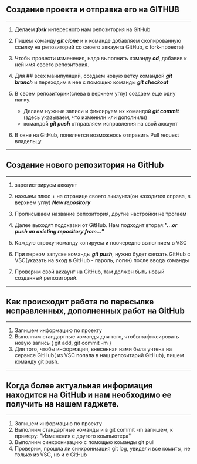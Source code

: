 
## Создание проекта и отправка его на GITHUB
---
1. Делаем ***fork***  интересного нам репозитория на GitHub

2. Пишем команду ***git clone*** и к команде добавляем скопированную ссылку на репозиторий со своего аккаунта GitHub, с fork-проекта)

3. Чтобы провести изменения, надо выполнить команду ***cd***, добавив к ней имя своего репозитория.

4. Для ## всех манипуляций, создаем новую ветку командой ***git branch*** и переходим в нее с помощью команды ***git checkout***

5. В своем репозитории(слева в верхнем углу) создаем еще одну папку.
    *   Делаем нужные записи и фиксируем их командой ***git commit*** (здесь указываем, что изменили или дополнили)
    *  командой ***git push*** отправляем исправления на свой аккаунт

6. В окне на GitHub, появляется возможнось отправить Pull request владельцу
---

## Создание нового репозитория на GitHub
---
1. зарегистрируем аккаунт

2. нажмем плюс + на странице своего аккаунта(он находится справа, в верхнем углу) ***New repository***

3. Прописываем название репозитория, другие настройки не трогаем

4. Далее выходят подсказки от GitHub.
Нам подходит вторая:***"...or push an axisting repository from..."***

5. Каждую строку-команду копируем и поочередно выполняем в VSC
6. При первом запуске команды ***git push***, нужно будет связать GitHub с VSC(указать на вход в GitHub - пароль, логин) после ввода команды
 7. Проверим свой аккаунт на GitHub, там должен быть новый созданный репозиторий.

 ----

## Как происходит работа по пересылке исправленных, дополненных работ на GitHub
---
1. Запишем информацию по проекту
2. Выполним стандартные команды для того, чтобы зафиксировать новую запись ( git add, git commit -m )
3. Для того, чтобы информация, внесенная нами была учтена на сервисе GitHub( из VSC попала в наш репозитарий GitHub), пишем команду git push.
---
## Когда более актуальная информация находится на GitHub и нам необходимо ее получить на нашем гаджете.
---

1. Запишем информацию по проекту
2. Выполним стандартные команды и в git commit -m запишем, к примеру: "Изменения с другого компьютера"
3. Выполним синхронизацию с помощью команды  git pull
4. Проверим, прошла ли синхронизация git log, увидели все комиты, не только из VSC, но и с GitHub







